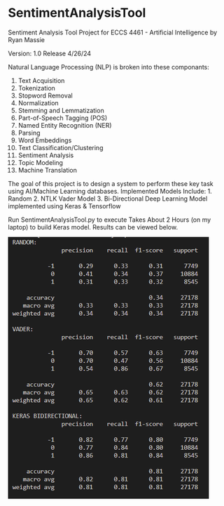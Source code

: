 # SentimentAnalysisTool
Sentiment Analysis Tool Project for ECCS 4461 - Artificial Intelligence by Ryan Massie

Version: 1.0
Release 4/26/24

Natural Language Processing (NLP) is broken into these componants:
1.  Text Acquisition
2.  Tokenization
3.  Stopword Removal
4.  Normalization
5.  Stemming and Lemmatization
6.  Part-of-Speech Tagging (POS)
7.  Named Entity Recognition (NER)
8.  Parsing
9.  Word Embeddings
10. Text Classification/Clustering
11. Sentiment Analysis
12. Topic Modeling
13. Machine Translation

The goal of this project is to design a system to perform these key task using AI/Machine Learning databases.
Implemented Models Include:
    1. Random
    2. NTLK Vader Model
    3. Bi-Directional Deep Learning Model implemented using Keras & Tensorflow

Run SentimentAnalysisTool.py to execute Takes About 2 Hours (on my laptop) to build Keras model. Results can be viewed below.

![alt text](image.png)